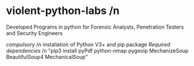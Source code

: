 # violent-python-labs /n
Developed Programs in python for Forensic Analysts, Penetration Testers and Security Engineers

*compulsory*  /n installation of Python V3+ and pip package
*Required dependencies* /n
"pip3 install pyPdf python-nmap pygeoip MechanizeSoup BeautifulSoup4 MechanicalSoup"
